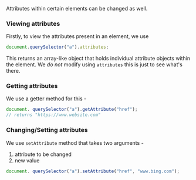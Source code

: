 Attributes within certain elements can be changed as well.

### Viewing attributes

Firstly, to view the attributes present in an element, we use 
```js
document.querySelector("a").attributes;
```
This returns an array-like object that holds individual attribute objects within the element. We *do not* modify using `attributes` this is just to see what's there.


### Getting attributes

We use a getter method for this - 
```js
document. querySelector("a").getAttribute("href");
// returns "https://www.website.com"
```

### Changing/Setting attributes

We use `setAttribute` method that takes two arguments -
1. attribute to be changed
2. new value
```js
document. querySelector("a").setAttribute("href", "www.bing.com");
```

